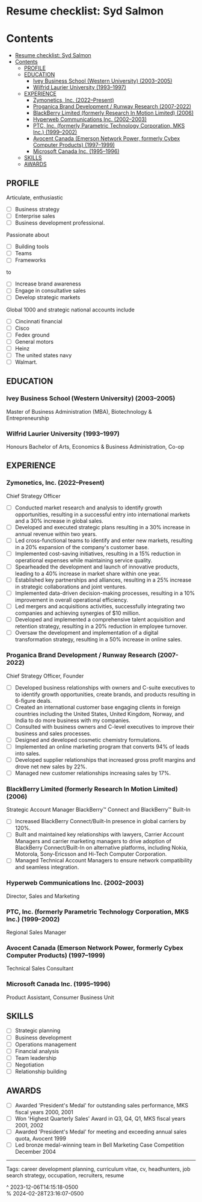 # Resume checklist: Syd Salmon

# Contents

- [Resume checklist: Syd Salmon](#resume-checklist-syd-salmon)
- [Contents](#contents)
    - [PROFILE](#profile)
    - [EDUCATION](#education)
        - [Ivey Business School (Western University) (2003–2005)](#ivey-business-school-western-university-20032005)
        - [Wilfrid Laurier University (1993–1997)](#wilfrid-laurier-university-19931997)
    - [EXPERIENCE](#experience)
        - [Zymonetics, Inc. (2022–Present)](#zymonetics-inc-2022present)
        - [Proganica Brand Development / Runway Research (2007-2022)](#proganica-brand-development--runway-research-2007-2022)
        - [BlackBerry Limited (formerly Research In Motion Limited) (2006)](#blackberry-limited-formerly-research-in-motion-limited-2006)
        - [Hyperweb Communications Inc. (2002–2003)](#hyperweb-communications-inc-20022003)
        - [PTC, Inc. (formerly Parametric Technology Corporation, MKS Inc.) (1999–2002)](#ptc-inc-formerly-parametric-technology-corporation-mks-inc-19992002)
        - [Avocent Canada (Emerson Network Power, formerly Cybex Computer Products) (1997–1999)](#avocent-canada-emerson-network-power-formerly-cybex-computer-products-19971999)
        - [Microsoft Canada Inc. (1995–1996)](#microsoft-canada-inc-19951996)
    - [SKILLS](#skills)
    - [AWARDS](#awards)

## PROFILE

Articulate, enthusiastic

- [ ] Business strategy
- [ ] Enterprise sales
- [ ] Business development professional.

Passionate about

- [ ] Building tools
- [ ] Teams
- [ ] Frameworks

to

- [ ] Increase brand awareness
- [ ] Engage in consultative sales
- [ ] Develop strategic markets

Global 1000 and strategic national accounts include

- [ ] Cincinnati financial
- [ ] Cisco
- [ ] Fedex ground
- [ ] General motors
- [ ] Heinz
- [ ] The united states navy
- [ ] Walmart.

## EDUCATION

### Ivey Business School (Western University) (2003–2005)

Master of Business Administration (MBA), Biotechnology & Entrepreneurship

### Wilfrid Laurier University (1993–1997)

Honours Bachelor of Arts, Economics & Business Administration, Co-op

## EXPERIENCE

### Zymonetics, Inc. (2022–Present)

Chief Strategy Officer

- [ ] Conducted market research and analysis to identify growth opportunities, resulting in a successful entry into international markets and a 30% increase in global sales.
- [ ] Developed and executed strategic plans resulting in a 30% increase in annual revenue within two years.
- [ ] Led cross-functional teams to identify and enter new markets, resulting in a 20% expansion of the company's customer base.
- [ ] Implemented cost-saving initiatives, resulting in a 15% reduction in operational expenses while maintaining service quality.
- [ ] Spearheaded the development and launch of innovative products, leading to a 40% increase in market share within one year.
- [ ] Established key partnerships and alliances, resulting in a 25% increase in strategic collaborations and joint ventures.
- [ ] Implemented data-driven decision-making processes, resulting in a 10% improvement in overall operational efficiency.
- [ ] Led mergers and acquisitions activities, successfully integrating two companies and achieving synergies of $10 million.
- [ ] Developed and implemented a comprehensive talent acquisition and retention strategy, resulting in a 20% reduction in employee turnover.
- [ ] Oversaw the development and implementation of a digital transformation strategy, resulting in a 50% increase in online sales.

### Proganica Brand Development / Runway Research (2007-2022)

Chief Strategy Officer, Founder

- [ ] Developed business relationships with owners and C-suite executives to to identify growth opportunities, create brands, and products resulting in 6-figure deals.
- [ ] Created an international customer base engaging clients in foreign countries including the United States, United Kingdom, Norway, and India to do more business with my companies.
- [ ] Consulted with business owners and C-level executives to improve their business and sales processes.
- [ ] Designed and developed cosmetic chemistry formulations.
- [ ] Implemented an online marketing program that converts 94% of leads into sales.
- [ ] Developed supplier relationships that increased gross profit margins and drove net new sales by 22%.
- [ ] Managed new customer relationships increasing sales by 17%.

### BlackBerry Limited (formerly Research In Motion Limited) (2006)

Strategic Account Manager
BlackBerry™ Connect and BlackBerry™ Built-In

- [ ] Increased BlackBerry Connect/Built-In presence in global carriers by 120%.
- [ ] Built and maintained key relationships with lawyers, Carrier Account Managers and carrier marketing managers to drive adoption of BlackBerry Connect/Built-In on alternative platforms, including Nokia, Motorola, Sony-Ericsson and Hi-Tech Computer Corporation.
- [ ] Managed Technical Account Managers to ensure network compatibility and seamless integration.

### Hyperweb Communications Inc. (2002–2003)

Director, Sales and Marketing

### PTC, Inc. (formerly Parametric Technology Corporation, MKS Inc.) (1999–2002)

Regional Sales Manager

### Avocent Canada (Emerson Network Power, formerly Cybex Computer Products) (1997–1999)

Technical Sales Consultant

### Microsoft Canada Inc. (1995–1996)

Product Assistant, Consumer Business Unit

## SKILLS

- [ ] Strategic planning
- [ ] Business development
- [ ] Operations management
- [ ] Financial analysis
- [ ] Team leadership
- [ ] Negotiation
- [ ] Relationship building

## AWARDS

- [ ] Awarded 'President's Medal' for outstanding sales performance, MKS fiscal years 2000, 2001
- [ ] Won 'Highest Quarterly Sales' Award in Q3, Q4, Q1, MKS fiscal years 2001, 2002
- [ ] Awarded 'President's Medal' for meeting and exceeding annual sales quota, Avocent 1999
- [ ] Led bronze medal-winning team in Bell Marketing Case Competition December 2004

- - -
<!-- sources -->
[1]: https://www.cascade.app/blog/best-strategy-frameworks "11 Best Strategic Frameworks For Your Organization"
[2]: https://www.linkedin.com/jobs/view/3704504855/ "Vice President Strategy, Trilogy (Remote) - $400,000/year USD"
[3]: https://www.jobscan.co/blog/20-ats-friendly-resume-templates "Write ATS-Friendly Resumes"
[4]: https://youtu.be/XHWjfwb0TaE "10 Ways to beat applicant tracking systems"
[5]: https://www.jobscan.co/resume-templates "Free Resume Templates for 2021: Downloadable Templates"
[6]: https://www.managementstudyguide.com/strategy-formulation-vs-implementation.htm "Strategy: Formulation v Implementation"
[7]: https://online.hbs.edu/blog/post/importance-of-business-analytics "Business Analytics"
[8]: https://www.investopedia.com/articles/personal-finance/090815/basics-business-development.asp "Business Development"

Tags: career development planning, curriculum vitae, cv, headhunters, job search strategy, occupation, recruiters, resume

^ 2023-12-06T14:15:18-0500\
% 2024-02-28T23:16:07-0500
